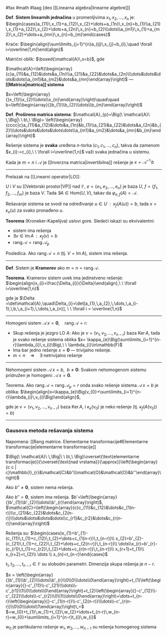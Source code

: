 #fax #math #laag [deo [[Linearna algebra|linearne algebre]]]
$\:$

**Def**. **Sistem linearnih jednačina** u promenljivima $x_{1},\,x_{2},\,\dots,\,x_{n}$ je:
$\begin{cases}a_{11}\,x_{1}+a_{12}\,x_{2}+\dots+a_{1n}\,x_{n}=b_{1}\\a_{21}\,x_{1}+a_{22}\,x_{2}+\dots+a_{2n}\,x_{n}=b_{2}\\\dots\\a_{m1}\,x_{1}+a_{m2}\,x_{2}+\dots+a_{mn}\,x_{n}=b_{m}\end{cases}$

Kraće: $\begin{align}\sum\limits_{j=1}^{n}a_{ij}\,x_{j}=b_{i},\quad \forall i=\overline{1,m}\end{align}$

Matrični oblik: $\boxed{\mathcal{A}\,x=b}$, gde 

$\mathcal{A}=\left(\begin{array}{c}a_{11}&a_{12}&\dots&a_{1n}\\a_{21}&a_{22}&\dots&a_{2n}\\\dots&\dots&\dots&\dots\\a_{m1}&a_{m2}&\dots&a_{mn}\end{array}\right)$ — **[[Matrica|matrica]] sistema**

$x=\left(\begin{array}{}x_{1}\\x_{2}\\\dots\\x_{n}\end{array}\right)\quad\quad b=\left(\begin{array}{}b_{1}\\b_{2}\\\dots\\b_{m}\end{array}\right)$

**Def**. **Proširena matrica sistema**: $\mathcal{A}_{p}=\Big(\ \mathcal{A}\ \,\Big|\ \ b\,\ \Big)= \left(\begin{array}{cccc|c}a_{11}&a_{12}&\dots&a_{1n}&b_{1}\\a_{21}&a_{22}&\dots&a_{2n}&b_{2}\\\dots&\dots&\dots&\dots\dots\\a_{m1}&a_{m2}&\dots&a_{mn}&b_{m}\end{array}\right)$

Rešenje sistema je **svaka** uređena $n$-torka $(c_{1},\,c_{1},\,\dots,\,c_{n})$, takva da zamenom $x_{i}:=c_{i},\ \ \forall i=\overline{1,n}$ važi svaka jednačina u sistemu.

Kada je $m=n$ i $\mathcal{A}$ je [[Inverzna matrica|invertibilna]] rešenje je $x=\mathcal{A}^{-1}\,b$
___
Prelazak na [[Linearni operator|LO]]:

$U$ i $V$ su [[Vektorski prostor|VP]] nad $\mathbb{F}$,
$e=\{ e_{1},\,e_{2},\,\dots,\,e_{n} \}$ je baza $U$,
$f=\{ f_{1},\,f_{2},\,\dots,\,f_{m} \}$ je baza $V$.
Tada $\exists A\in\mathrm{Hom}(U,\,V)$, takav da $\varphi_{e,\,f}(A)=\mathcal{A}$.

Rešavanje sistema se svodi na određivanje $u\in U\ \ :\ \ \kappa_{f}\Big(A(u)\Big)=b$, tada $x= \kappa_{e}(u)$ za svako pronađeno $u$.

**Teorema** (Kroneker-Kapelijva) uslovi gore.
Sledeći iskazi su ekvivalentni:
- sistem ima rešenja
- $\exists v\in \mathrm{Im}\,A\ \ :\ \ \kappa_{f}(v)=b$
- $\mathrm{rang}\,\mathcal{A}=\mathrm{rang}\,\mathcal{A}_{p}$

Posledica. Ako $\mathrm{rang}\,\mathcal{A}=n$ (tj. $V=\mathrm{Im}\,A$), sistem ima rešenja.
___
**Def**. Sistem je **Kramerov** ako $m=n=\mathrm{rang}\,\mathcal{A}.$

**Teorema**. Kramerov sistem uvek ima jedinstveno rešenje: $\begin{align}x_{i}=\frac{\Delta_{i}}{\Delta}\end{align},\ \ \forall i=\overline{1,n}$

gde je $\Delta =\det\mathcal{A},\quad\Delta_{i}=\det[a_{1},\,a_{2},\,\dots,\,a_{i-1},\,b,\,a_{i+1},\,\dots,\,a_{n}], \ \ \forall i = \overline{1,n}$
___
Homogeni sistem $\mathcal{A}\,x=\mathbf{0}$, $\ \:$ $\mathrm{rang}\,\mathcal{A}=r$:
- Skup rešenja je jezgro LO $A$:
  Ako je $v=(v_{1},\,v_{2},\,\dots,\,v_{n-r})$ baza $\mathrm{Ker}\, A$, tada je svako rešenje sistema oblika $x= \kappa_{e}\Big(\sum\limits_{i=1}^{n-r}\lambda_{i}\,v_{i}\Big),\ \ \lambda_{i}\in\mathbb{F}$
- Ima bar jedno rešenje $x=\mathbf{0}$ — trivijalno rešenje.
- $m<n\quad\Rightarrow\quad \exists$ netrivijalno rešenje
___
Nehomogeni sistem $\mathcal{A}\,x=b,\ \ b\ne\mathbf{0}$:
Svakom nehomogenom sistemu pridružen je homogeni:  $\mathcal{A}\,x=\mathbf{0}$.

Teorema. Ako $\mathrm{rang}\,\mathcal{A}=\mathrm{rang}\,\mathcal{A}_{p} = r$ onda svako rešenje sistema $\mathcal{A}\,x=b$ je oblika: $\begin{align}x=\kappa_{e}\Big(v_{0}+\sum\limits_{i=1}^{n-r}\lambda_{i}\,v_{i}\Big)\end{align}$, 

gde je  $v=(v_{1},\,v_{2},\,\dots,\,v_{n-r})$ baza $\mathrm{Ker}\, A$, 
i $\kappa_{e}(v_{0})$ je neko rešenje $\bigg($tj. $\kappa_{f}\Big(A(v_{0})\Big)=b\bigg)$ 
___
### Gausova metoda rešavanja sistema
Napomena: [[Rang matrice. Elementarne transformacije#Elementarne transformacije|elementarne transformacije]]

$\Big(\ \mathcal{A}\ \,\Big|\ \ b\,\ \Big)\overset{\text{elementarne transformacije}}{\overset{\text{nad vrstama}}{\approx}}\left(\begin{array}{c c | c}\mathbb{I}_{r}&\mathcal{C}&b'\\\mathcal{O}&\mathcal{O}&b''\end{array}\right)$

Ako $b''\ne\mathbf{0}$, sistem nema rešenja.

Ako $b''=\mathbf{0}$, sistem ima rešenja.
$b'=\left(\begin{array}{}b'_{1}\\b'_{2}\\\dots\\b'_{r}\end{array}\right)$, $\quad\quad$ $\mathcal{C}=\left(\begin{array}{c}c_{11}&c_{12}&\dots&c_{1(n-r)}\\c_{21}&c_{22}&\dots&c_{2(n-r)}\\\dots&\dots&\dots&\dots\\c_{r1}&c_{r2}&\dots&c_{r(n-r)}\end{array}\right)$

Rešenja su:
$\begin{cases}x_{1}=b'_{1}-(c_{11}\,t_{1}+c_{12}\,t_{2}+\dots+c_{1(n-r)}\,t_{n-r})\\ x_{2}=b'_{2}-(c_{21}\,t_{1}+c_{22}\,t_{2}+\dots+c_{2(n-r)}\,t_{n-r})\\ \dots\\x_{r}=b'_{r}-(c_{r1}\,t_{1}+c_{r2}\,t_{2}+\dots+c_{r(n-r)}\,t_{n-r})\\ x_{r+1}=t_{1}\\ x_{r+2}=t_{2}\\ \dots \\ x_{n}=t_{n-r}\end{cases}$

$t_{1},\,t_{2},\,\dots,\,t_{n-r}\in\mathbb{F}$ su slobodni parametri.
Dimenzija skupa rešenja je $n-r$.

$x = \left(\begin{array}{}b'_{1}\\b'_{2}\\\dots\\b'_{r}\\0\\0\\\dots\\0\end{array}\right)+t_{1}\left(\begin{array}{}-c'_{11}\\-c'_{21}\\\dots\\-c'_{r1}\\1\\0\\\dots\\0\end{array}\right)+t_{2}\left(\begin{array}{}-c'_{12}\\-c'_{22}\\\dots\\-c'_{r2}\\0\\1\\\dots\\0\end{array}\right)+\dots+t_{n-r}\left(\begin{array}{}-c'_{1(n-r)}\\-c'_{2(n-r)}\\\dots\\-c'_{r(n-r)}\\0\\0\\\dots\\1\end{array}\right)\,=$
$=w_{0}+t_{1}\,w_{1}+t_{2}\,w_{2}+\dots+t_{n-r}\,w_{n-r}=w_{0}+\sum\limits_{i=1}^{n-r}t_{i}\,w_{i}$

$w_{0}$ je partikularno rešenje
$w_{1},\,w_{2},\,\dots,\,w_{n-1}$ su rešenja homogenog sistema 
